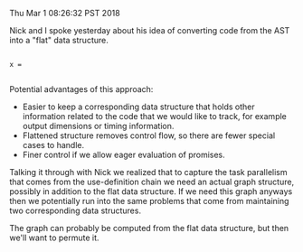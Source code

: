 Thu Mar  1 08:26:32 PST 2018

Nick and I spoke yesterday about his idea of converting code from the AST
into a "flat" data structure.

```{R}

x = 


```

Potential advantages of this approach:

- Easier to keep a corresponding data structure that holds other information
  related to the code that we would like to track, for example output
  dimensions or timing information.
- Flattened structure removes control flow, so there are fewer special
  cases to handle.
- Finer control if we allow eager evaluation of promises.

Talking it through with Nick we realized that to capture the task
parallelism that comes from the use-definition chain we need an actual
graph structure, possibly in addition to the flat data structure. If we
need this graph anyways then we potentially run into the same problems that come
from maintaining two corresponding data structures. 

The graph can probably be computed from the flat data structure, but then
we'll want to permute it.
